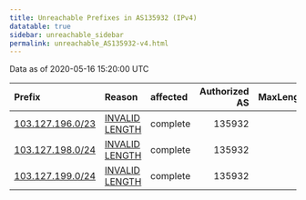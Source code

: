 ```yaml
---
title: Unreachable Prefixes in AS135932 (IPv4)
datatable: true
sidebar: unreachable_sidebar
permalink: unreachable_AS135932-v4.html
---
```


Data as of 2020-05-16 15:20:00 UTC


<div class="datatable-begin"></div>

| Prefix                                                     | Reason                                                                                                      | affected   |   Authorized AS |   MaxLength | Anchor                                       |   unreachable /24s |
|:-----------------------------------------------------------|:------------------------------------------------------------------------------------------------------------|:-----------|----------------:|------------:|:---------------------------------------------|-------------------:|
| [103.127.196.0/23](https://stat.ripe.net/103.127.196.0/23) | [INVALID LENGTH](https://rpki-validator.ripe.net/announcement-preview?asn=AS135932&prefix=103.127.196.0/23) | complete   |          135932 |          22 | [APNIC](unreachable_APNIC_RPKI_Root-v4.html) |                  2 |
| [103.127.198.0/24](https://stat.ripe.net/103.127.198.0/24) | [INVALID LENGTH](https://rpki-validator.ripe.net/announcement-preview?asn=AS135932&prefix=103.127.198.0/24) | complete   |          135932 |          22 | [APNIC](unreachable_APNIC_RPKI_Root-v4.html) |                  1 |
| [103.127.199.0/24](https://stat.ripe.net/103.127.199.0/24) | [INVALID LENGTH](https://rpki-validator.ripe.net/announcement-preview?asn=AS135932&prefix=103.127.199.0/24) | complete   |          135932 |          22 | [APNIC](unreachable_APNIC_RPKI_Root-v4.html) |                  1 |

<div class="datatable-end"></div>